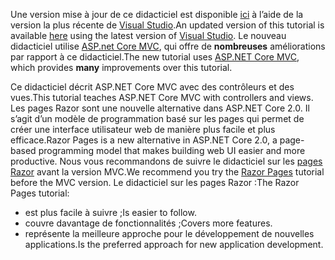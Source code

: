 <span data-ttu-id="5cbf9-101">Une version mise à jour de ce didacticiel est disponible [ici](https://docs.microsoft.com/aspnet/core/tutorials/first-mvc-app/start-mvc) à l’aide de la version la plus récente de [Visual Studio](https://visualstudio.microsoft.com/).</span><span class="sxs-lookup"><span data-stu-id="5cbf9-101">An updated version of this tutorial is available [here](https://docs.microsoft.com/aspnet/core/tutorials/first-mvc-app/start-mvc) using the latest version of [Visual Studio](https://visualstudio.microsoft.com/).</span></span> <span data-ttu-id="5cbf9-102">Le nouveau didacticiel utilise [ASP.net Core MVC](https://docs.microsoft.com/aspnet/core/mvc/), qui offre de **nombreuses** améliorations par rapport à ce didacticiel.</span><span class="sxs-lookup"><span data-stu-id="5cbf9-102">The new tutorial uses [ASP.NET Core MVC](https://docs.microsoft.com/aspnet/core/mvc/), which provides **many** improvements over this tutorial.</span></span>

<span data-ttu-id="5cbf9-103">Ce didacticiel décrit ASP.NET Core MVC avec des contrôleurs et des vues.</span><span class="sxs-lookup"><span data-stu-id="5cbf9-103">This tutorial teaches ASP.NET Core MVC with controllers and views.</span></span> <span data-ttu-id="5cbf9-104">Les pages Razor sont une nouvelle alternative dans ASP.NET Core 2.0. Il s’agit d’un modèle de programmation basé sur les pages qui permet de créer une interface utilisateur web de manière plus facile et plus efficace.</span><span class="sxs-lookup"><span data-stu-id="5cbf9-104">Razor Pages is a new alternative in ASP.NET Core 2.0, a page-based programming model that makes building web UI easier and more productive.</span></span> <span data-ttu-id="5cbf9-105">Nous vous recommandons de suivre le didacticiel sur les [pages Razor](https://docs.microsoft.com/aspnet/core/mvc/razor-pages) avant la version MVC.</span><span class="sxs-lookup"><span data-stu-id="5cbf9-105">We recommend you try the [Razor Pages](https://docs.microsoft.com/aspnet/core/mvc/razor-pages) tutorial before the MVC version.</span></span> <span data-ttu-id="5cbf9-106">Le didacticiel sur les pages Razor :</span><span class="sxs-lookup"><span data-stu-id="5cbf9-106">The Razor Pages tutorial:</span></span>

* <span data-ttu-id="5cbf9-107">est plus facile à suivre ;</span><span class="sxs-lookup"><span data-stu-id="5cbf9-107">Is easier to follow.</span></span>
* <span data-ttu-id="5cbf9-108">couvre davantage de fonctionnalités ;</span><span class="sxs-lookup"><span data-stu-id="5cbf9-108">Covers more features.</span></span>
* <span data-ttu-id="5cbf9-109">représente la meilleure approche pour le développement de nouvelles applications.</span><span class="sxs-lookup"><span data-stu-id="5cbf9-109">Is the preferred approach for new application development.</span></span>
